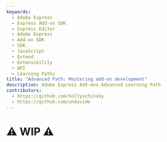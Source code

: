 ```yaml
---
keywords:
  - Adobe Express
  - Express Add-on SDK
  - Express Editor
  - Adobe Express
  - Add-on SDK
  - SDK
  - JavaScript
  - Extend
  - Extensibility
  - API
  - Learning Paths
title: "Advanced Path: Mastering add-on development"
description: Adobe Express Add-ons Advanced Learning Path
contributors:
  - https://github.com/hollyschinsky
  - https://github.com/undavide
---
```


# ⚠️ WIP ⚠️

<!-- If you feel comfortable with the basics of add-on development, let's take you to the next level!

## 1. Discover our UX Guidelines and Spectrum Web Components

Adobe Express is based on the [Adobe Spectrum design system](https://s2.spectrum.adobe.com/), and your add-ons should follow the same design language.

<br/><br/>

<div style="display: flex; justify-content: center;">
    <iframe width="779" height="438" src="https://www.youtube.com/embed/E9atPm5djco?si=QbafmhPAKJa6R4rI" title="Designing Add-on Interfaces" frameborder="0" allow="accelerometer; autoplay; clipboard-write; encrypted-media; gyroscope; picture-in-picture; web-share" allowfullscreen></iframe>
</div>

We've created a set of [UX Guidelines](../../resources/design/index.md) to help you get started; they cover the [design principles](../../resources/design/ux_guidelines/design_principles.md), [color](../../resources/design/ux_guidelines/visual_elements.md#color), [typography](../../resources/design/ux_guidelines/visual_elements.md#typography), [layout](../../resources/design/ux_guidelines/visual_elements.md#layout--structure) and much more.

You should use [Spectrum Web Components](https://opensource.adobe.com/spectrum-web-components/), a library of pre-built components that you can use to create a consistent UI for your add-on. You can test them in a sandboxed environment like Codepen

[![Spectrum Web Components Codepen](../../resources/tutorials/images/bingo-codepen.png)](../../resources/tutorials/spectrum-workshop/index.md#quickstart-try-spectrum-web-components)

Read our [Implementation Guide](../../resources/design/implementation_guide.md) or follow our two-part[Bingo Card Generator add-on tutorial](../../resources/tutorials/spectrum-workshop/index.md), which covers both basic JavaScript and React.

[![Bingo Card Generator add-on](../../resources/tutorials/images/bingo-v1-addon.png)](../../resources/tutorials/spectrum-workshop/index.md)

## 2. Master the Document Sandbox API

To become an expert add-on developer, you must confidently orient yourself around the Document API. New features are constantly being added, and it's paramount to learn how to read and decode the SDK Reference to know how to use them.

Finish reading the [Adobe Express Document API Concepts](../../references/document-sandbox/document-apis/concepts/index.md) guide to learn about Object Oriented Programming concepts and the various [Classes and Interfaces](../../references/document-sandbox/document-apis/concepts/index.md#classes-and-interfaces) available to you.

Complete the [Dimension annotation sample add-on exercise](../../references/document-sandbox/document-apis/concepts/index.md#from-theory-to-practice) to practice your new knowledge.

[![Dimension annotation sample add-on](../../resources/images/refs-addon-refactor.png)](../../references/document-sandbox/document-apis/concepts/index.md#from-theory-to-practice)

## 3. Distribute your add-on to the Marketplace

Add-ons can be [privately distributed](../../resources/distribute/private-dist.md) for testing purposes or [published in the Adobe Express Marketplace](../../resources/distribute/public-dist.md).

[![Publish your add-on](../../resources/distribute/img/public-listing-submission-v2.png)](../../resources/distribute/public-dist.md)

Familiarize yourself with the details of our [Review Process](../../resources/distribute/review_process/index.md) and follow the [Submission Guidelines](../../resources/distribute/guidelines/index.md) to prepare your add-on for review.

## 4. Improve your sales with the Monetization Guide

As we mentioned in the [Beginner Path](./beginner.md), add-ons can be monetized according to a variety of models (perpetual, subscription, freemium, credit-based, etc.) and Adobe does not take any commission on the sales.

If you want to learn more about it, please read the [Monetization Guidelines](../../resources/distribute/guidelines/monetization.md), or watch the [Marketing and monetizing Adobe Express add-ons](https://www.youtube.com/watch?v=gF6FU_d6QoY) video below, recorded at one of the monthly [Adobe Express Office Hours](https://developer.adobe.com/developers-live) community events.

<br/><br/>

<div style="display: flex; justify-content: center;">
    <iframe width="779" height="438" src="https://www.youtube.com/embed/gF6FU_d6QoY?si=YkooV1gOemVE1Rz5" title="YouTube video player" frameborder="0" allow="accelerometer; autoplay; clipboard-write; encrypted-media; gyroscope; picture-in-picture; web-share" referrerpolicy="strict-origin-when-cross-origin" allowfullscreen></iframe>
</div>

## Next steps

Congratulations 🎉 Pause for a moment and pat yourself on the back—you've just completed the Advanced Path!

Now that you've learned more than most developers, we have just a few more tasks for you.

- Read about [Advanced topics](../../resources/advanced-topics/frameworks-libraries-bundling.md) like frameworks, bundling, CORS, performance tips, and more.
- Give back to the community! Either engaging with other developers, participating in the [Adobe Express Office Hours](https://developer.adobe.com/developers-live) or contributing to the [Code Samples](https://github.com/AdobeDocs/express-add-on-samples) GitHub repository.
- Let us know what you think of the Documentation! We're always looking to improve it, so if you have any feedback, please [get in touch](http://discord.gg/nc3QDyFeb4).
- Have fun building! -->
